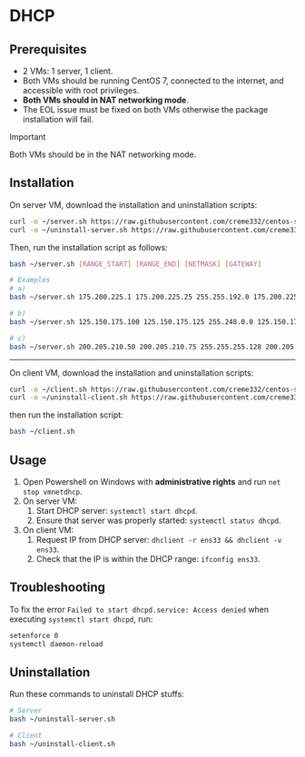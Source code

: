 # DHCP

## Prerequisites

- 2 VMs: 1 server, 1 client.
- Both VMs should be running CentOS 7, connected to the internet, and accessible with root privileges.
- **Both VMs should in NAT networking mode**.
- The EOL issue must be fixed on both VMs otherwise the package installation will fail.

> [!IMPORTANT]
> Both VMs should be in the NAT networking mode.

## Installation

On server VM, download the installation and uninstallation scripts:

```bash
curl -o ~/server.sh https://raw.githubusercontent.com/creme332/centos-scripts/refs/heads/main/dhcp-lab/server.sh
curl -o ~/uninstall-server.sh https://raw.githubusercontent.com/creme332/centos-scripts/refs/heads/main/dhcp-lab/uninstall-server.sh
```

Then, run the installation script as follows:

```bash
bash ~/server.sh [RANGE_START] [RANGE_END] [NETMASK] [GATEWAY]

# Examples
# a)
bash ~/server.sh 175.200.225.1 175.200.225.25 255.255.192.0 175.200.225.1

# b)
bash ~/server.sh 125.150.175.100 125.150.175.125 255.248.0.0 125.150.175.100

# c)
bash ~/server.sh 200.205.210.50 200.205.210.75 255.255.255.128 200.205.210.50
```

---

On client VM, download the installation and uninstallation scripts:

```bash
curl -o ~/client.sh https://raw.githubusercontent.com/creme332/centos-scripts/refs/heads/main/dhcp-lab/client.sh
curl -o ~/uninstall-client.sh https://raw.githubusercontent.com/creme332/centos-scripts/refs/heads/main/dhcp-lab/uninstall-client.sh
```

then run the installation script:

```bash
bash ~/client.sh
```

## Usage

1. Open Powershell on Windows with **administrative rights** and run `net stop vmnetdhcp`.
2. On server VM:
   1. Start DHCP server: `systemctl start dhcpd`.
   2. Ensure that server was properly started: `systemctl status dhcpd`.
3. On client VM:
   1. Request IP from DHCP server: `dhclient -r ens33 && dhclient -v ens33`.
   2. Check that the IP is within the DHCP range: `ifconfig ens33`.

## Troubleshooting

To fix the error `Failed to start dhcpd.service: Access denied` when executing `systemctl start dhcpd`, run:

```bash
setenforce 0
systemctl daemon-reload
```

## Uninstallation

Run these commands to uninstall DHCP stuffs:

```sh
# Server
bash ~/uninstall-server.sh

# Client
bash ~/uninstall-client.sh
```